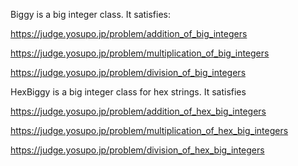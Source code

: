 Biggy is a big integer class.  It satisfies:

https://judge.yosupo.jp/problem/addition_of_big_integers

https://judge.yosupo.jp/problem/multiplication_of_big_integers

https://judge.yosupo.jp/problem/division_of_big_integers


HexBiggy is a big integer class for hex strings.  It satisfies

https://judge.yosupo.jp/problem/addition_of_hex_big_integers

https://judge.yosupo.jp/problem/multiplication_of_hex_big_integers

https://judge.yosupo.jp/problem/division_of_hex_big_integers

